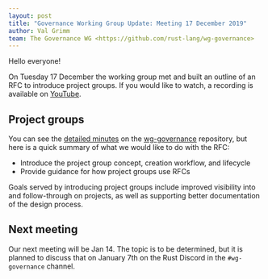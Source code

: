 ```yaml
---
layout: post
title: "Governance Working Group Update: Meeting 17 December 2019"
author: Val Grimm
team: The Governance WG <https://github.com/rust-lang/wg-governance>
---
```


Hello everyone! 

On Tuesday 17 December the working group met and built an outline of an RFC to introduce project groups. If you would like to watch, a recording is available on [YouTube].

## Project groups

You can see the [detailed minutes] on the [wg-governance] repository, but here is a quick summary of what we would like to do with the RFC: 

* Introduce the project group concept, creation workflow, and lifecycle
* Provide guidance for how project groups use RFCs

Goals served by introducing project groups include improved visibility into and follow-through on projects,
as well as supporting better documentation of the design process.


## Next meeting

Our next meeting will be Jan 14. The topic is to be determined, but it is planned to discuss that on January 7th on the Rust Discord in the `#wg-governance` channel.

[wg-governance]: https://github.com/rust-lang/wg-governance/
[detailed minutes]: https://github.com/rust-lang/wg-governance/blob/master/minutes/2019.12.17.md
[YouTube]: https://www.youtube.com/watch?v=q6us8yhDDUU&feature=youtu.be
